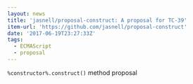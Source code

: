 ```yaml
---
layout: news
title: 'jasnell/proposal-construct: A proposal for TC-39'
item-url: 'https://github.com/jasnell/proposal-construct'
date: '2017-06-19T23:27:33Z'
tags:
  - ECMAScript
  - proposal
---
```

`%constructor%.construct()` method proposal
